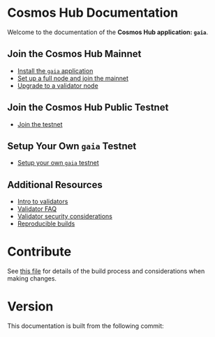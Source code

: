 # Cosmos Hub Documentation

Welcome to the documentation of the **Cosmos Hub application: `gaia`**.

## Join the Cosmos Hub Mainnet

- [Install the `gaia` application](./installation.md)
- [Set up a full node and join the mainnet](./join-mainnet.md)
- [Upgrade to a validator node](./validators/validator-setup.md)

## Join the Cosmos Hub Public Testnet

- [Join the testnet](./join-testnet.md)

## Setup Your Own `gaia` Testnet

- [Setup your own `gaia` testnet](./deploy-testnet.md)

## Additional Resources

- [Intro to validators](./validators/overview.md)
- [Validator FAQ](./validators/validator-faq.md)
- [Validator security considerations](./validators/security.md)
- [Reproducible builds](./reproducible-builds.md)

# Contribute

See [this file](https://github.com/cosmos/gaia/blob/master/docs/DOCS_README.md) for details of the build process and
considerations when making changes.

# Version

 This documentation is built from the following commit:
